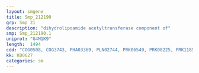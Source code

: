 ```yaml
---
layout: smgene
title: Smp_212190
grp: Smp_21
description: "dihydrolipoamide acetyltransferase component of"
smp: Smp_212190.1
uniprot: "G4M1K9"
length:  1494
cdd: "COG0508, COG3743, PHA03369, PLN02744, PRK06549, PRK08225, PRK11856, PTZ00144, TIGR01349, cd06849, cl02008, cl03729, cl11404, cl22429, pfam00198, pfam00364, pfam02817, pfam10667"
kk: K00627
categories: sm
---
```

